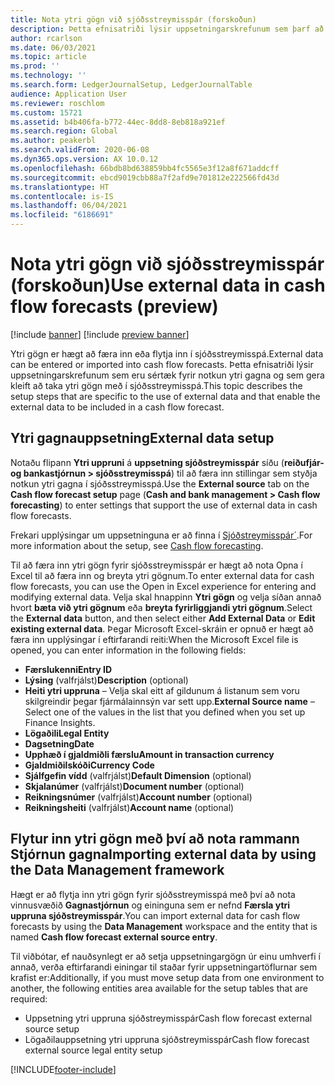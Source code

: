 ```yaml
---
title: Nota ytri gögn við sjóðsstreymisspár (forskoðun)
description: Þetta efnisatriði lýsir uppsetningarskrefunum sem þarf að ljúka til að hægt sé að færa ytri gögn inn eða flytja það inn í sjóðstreymisspár.
author: rcarlson
ms.date: 06/03/2021
ms.topic: article
ms.prod: ''
ms.technology: ''
ms.search.form: LedgerJournalSetup, LedgerJournalTable
audience: Application User
ms.reviewer: roschlom
ms.custom: 15721
ms.assetid: b4b406fa-b772-44ec-8dd8-8eb818a921ef
ms.search.region: Global
ms.author: peakerbl
ms.search.validFrom: 2020-06-08
ms.dyn365.ops.version: AX 10.0.12
ms.openlocfilehash: 66bdb8bd638859bb4fc5565e3f12a8f671addcff
ms.sourcegitcommit: ebcd9019cbb88a7f2afd9e701812e222566fd43d
ms.translationtype: HT
ms.contentlocale: is-IS
ms.lasthandoff: 06/04/2021
ms.locfileid: "6186691"
---
```

# <a name="use-external-data-in-cash-flow-forecasts-preview"></a><span data-ttu-id="7c509-103">Nota ytri gögn við sjóðsstreymisspár (forskoðun)</span><span class="sxs-lookup"><span data-stu-id="7c509-103">Use external data in cash flow forecasts (preview)</span></span>

[!include [banner](../includes/banner.md)]
[!include [preview banner](../includes/preview-banner.md)]

<span data-ttu-id="7c509-104">Ytri gögn er hægt að færa inn eða flytja inn í sjóðsstreymisspá.</span><span class="sxs-lookup"><span data-stu-id="7c509-104">External data can be entered or imported into cash flow forecasts.</span></span> <span data-ttu-id="7c509-105">Þetta efnisatriði lýsir uppsetningarskrefunum sem eru sértæk fyrir notkun ytri gagna og sem gera kleift að taka ytri gögn með í sjóðsstreymisspá.</span><span class="sxs-lookup"><span data-stu-id="7c509-105">This topic describes the setup steps that are specific to the use of external data and that enable the external data to be included in a cash flow forecast.</span></span>

## <a name="external-data-setup"></a><span data-ttu-id="7c509-106">Ytri gagnauppsetning</span><span class="sxs-lookup"><span data-stu-id="7c509-106">External data setup</span></span>

<span data-ttu-id="7c509-107">Notaðu flipann **Ytri uppruni** á **uppsetning sjóðstreymisspár** síðu (**reiðufjár-og bankastjórnun \> sjóðsstreymisspá**) til að færa inn stillingar sem styðja notkun ytri gagna í sjóðsstreymisspá.</span><span class="sxs-lookup"><span data-stu-id="7c509-107">Use the **External source** tab on the **Cash flow forecast setup** page (**Cash and bank management \> Cash flow forecasting**) to enter settings that support the use of external data in cash flow forecasts.</span></span>

<span data-ttu-id="7c509-108">Frekari upplýsingar um uppsetninguna er að finna í [Sjóðstreymisspár´](../cash-bank-management/cash-flow-forecasting.md).</span><span class="sxs-lookup"><span data-stu-id="7c509-108">For more information about the setup, see [Cash flow forecasting](../cash-bank-management/cash-flow-forecasting.md).</span></span>

<span data-ttu-id="7c509-109">Til að færa inn ytri gögn fyrir sjóðsstreymisspár er hægt að nota Opna í Excel til að færa inn og breyta ytri gögnum.</span><span class="sxs-lookup"><span data-stu-id="7c509-109">To enter external data for cash flow forecasts, you can use the Open in Excel experience for entering and modifying external data.</span></span> <span data-ttu-id="7c509-110">Velja skal hnappinn **Ytri gögn** og velja síðan annað hvort **bæta við ytri gögnum** eða **breyta fyrirliggjandi ytri gögnum**.</span><span class="sxs-lookup"><span data-stu-id="7c509-110">Select the **External data** button, and then select either **Add External Data** or **Edit existing external data**.</span></span> <span data-ttu-id="7c509-111">Þegar Microsoft Excel-skráin er opnuð er hægt að færa inn upplýsingar í eftirfarandi reiti:</span><span class="sxs-lookup"><span data-stu-id="7c509-111">When the Microsoft Excel file is opened, you can enter information in the following fields:</span></span>

- <span data-ttu-id="7c509-112">**Færslukenni**</span><span class="sxs-lookup"><span data-stu-id="7c509-112">**Entry ID**</span></span>
- <span data-ttu-id="7c509-113">**Lýsing** (valfrjálst)</span><span class="sxs-lookup"><span data-stu-id="7c509-113">**Description** (optional)</span></span>
- <span data-ttu-id="7c509-114">**Heiti ytri uppruna** – Velja skal eitt af gildunum á listanum sem voru skilgreindir þegar fjármálainnsýn var sett upp.</span><span class="sxs-lookup"><span data-stu-id="7c509-114">**External Source name** – Select one of the values in the list that you defined when you set up Finance Insights.</span></span>
- <span data-ttu-id="7c509-115">**Lögaðili**</span><span class="sxs-lookup"><span data-stu-id="7c509-115">**Legal Entity**</span></span>
- <span data-ttu-id="7c509-116">**Dagsetning**</span><span class="sxs-lookup"><span data-stu-id="7c509-116">**Date**</span></span>
- <span data-ttu-id="7c509-117">**Upphæð í gjaldmiðli færslu**</span><span class="sxs-lookup"><span data-stu-id="7c509-117">**Amount in transaction currency**</span></span>
- <span data-ttu-id="7c509-118">**Gjaldmiðilskóði**</span><span class="sxs-lookup"><span data-stu-id="7c509-118">**Currency Code**</span></span>
- <span data-ttu-id="7c509-119">**Sjálfgefin vídd** (valfrjálst)</span><span class="sxs-lookup"><span data-stu-id="7c509-119">**Default Dimension** (optional)</span></span>
- <span data-ttu-id="7c509-120">**Skjalanúmer** (valfrjálst)</span><span class="sxs-lookup"><span data-stu-id="7c509-120">**Document number** (optional)</span></span>
- <span data-ttu-id="7c509-121">**Reikningsnúmer** (valfrjálst)</span><span class="sxs-lookup"><span data-stu-id="7c509-121">**Account number** (optional)</span></span>
- <span data-ttu-id="7c509-122">**Reikningsheiti** (valfrjálst)</span><span class="sxs-lookup"><span data-stu-id="7c509-122">**Account name** (optional)</span></span>

## <a name="importing-external-data-by-using-the-data-management-framework"></a><span data-ttu-id="7c509-123">Flytur inn ytri gögn með því að nota rammann Stjórnun gagna</span><span class="sxs-lookup"><span data-stu-id="7c509-123">Importing external data by using the Data Management framework</span></span>

<span data-ttu-id="7c509-124">Hægt er að flytja inn ytri gögn fyrir sjóðsstreymisspá með því að nota vinnusvæðið **Gagnastjórnun** og eininguna sem er nefnd **Færsla ytri uppruna sjóðstreymisspár**.</span><span class="sxs-lookup"><span data-stu-id="7c509-124">You can import external data for cash flow forecasts by using the **Data Management** workspace and the entity that is named **Cash flow forecast external source entry**.</span></span>

<span data-ttu-id="7c509-125">Til viðbótar, ef nauðsynlegt er að setja uppsetningargögn úr einu umhverfi í annað, verða eftirfarandi einingar til staðar fyrir uppsetningartöflurnar sem krafist er:</span><span class="sxs-lookup"><span data-stu-id="7c509-125">Additionally, if you must move setup data from one environment to another, the following entities area available for the setup tables that are required:</span></span>

- <span data-ttu-id="7c509-126">Uppsetning ytri uppruna sjóðstreymisspár</span><span class="sxs-lookup"><span data-stu-id="7c509-126">Cash flow forecast external source setup</span></span>
- <span data-ttu-id="7c509-127">Lögaðilauppsetning ytri uppruna sjóðstreymisspár</span><span class="sxs-lookup"><span data-stu-id="7c509-127">Cash flow forecast external source legal entity setup</span></span>

[!INCLUDE[footer-include](../../includes/footer-banner.md)]
